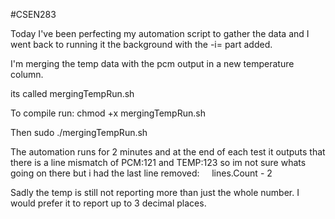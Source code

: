 #CSEN283 

Today I've been perfecting my automation script to gather the data and I went back to running it the background with the -i= part added. 

I'm merging the temp data with the pcm output in a new temperature column.

its called mergingTempRun.sh

To compile run: 
chmod +x mergingTempRun.sh

Then 
sudo ./mergingTempRun.sh


The automation runs for 2 minutes and at the end of each test it outputs that there is a line mismatch of PCM:121 and TEMP:123 so im not sure whats going on there but i had the last line removed:
     lines.Count - 2

Sadly the temp is still not reporting more than just the whole number. I would prefer it to report up to 3 decimal places.